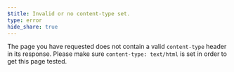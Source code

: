 ```yaml
---
$title: Invalid or no content-type set.
type: error
hide_share: true
---
```

The page you have requested does not contain a valid `content-type` header in its response. Please make sure `content-type: text/html` is set in order to get this page tested. 
